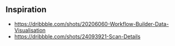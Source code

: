 ## Inspiration

- https://dribbble.com/shots/20206060-Workflow-Builder-Data-Visualisation
- https://dribbble.com/shots/24093921-Scan-Details